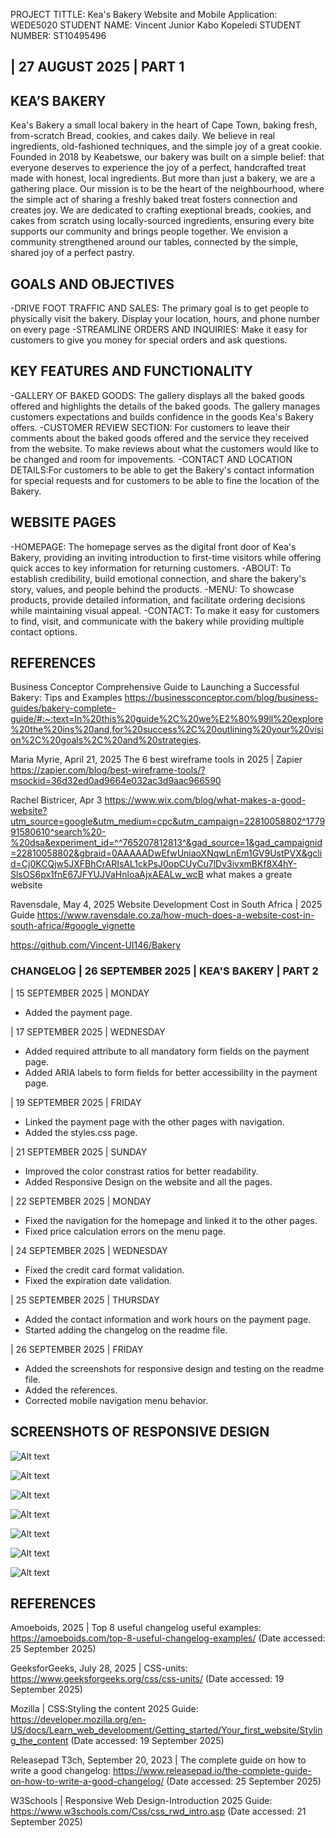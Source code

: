 PROJECT TITTLE: Kea's Bakery
Website and Mobile Application: WEDE5020
STUDENT NAME: Vincent Junior Kabo Kopeledi
STUDENT NUMBER: ST10495496

## | 27 AUGUST 2025 | PART 1

## KEA’S BAKERY 
Kea's Bakery a small local bakery in the heart of Cape Town, baking fresh, from-scratch Bread, cookies, and cakes daily. We believe in real ingredients, old-fashioned techniques, and the simple joy of a great cookie. Founded in 2018 by Keabetswe, our bakery was built on a simple belief: that everyone deserves to experience the joy of a perfect, handcrafted treat made with honest, local ingredients. But more than just a bakery, we are a gathering place. Our mission is to be the heart of the neighbourhood, where the simple act of sharing a freshly baked treat fosters connection and creates joy. We are dedicated to crafting exeptional breads, cookies, and cakes from scratch using locally-sourced ingredients, ensuring every bite supports our community and brings people together. We envision a community strengthened around our tables, connected by the simple, shared joy of a perfect pastry.

## GOALS AND OBJECTIVES
-DRIVE FOOT TRAFFIC AND SALES: The primary goal is to get people to physically visit the bakery. Display your location, hours, and phone number on every page
-STREAMLINE ORDERS AND INQUIRIES: Make it easy for customers to give you money for special orders and ask questions. 

## KEY FEATURES AND FUNCTIONALITY
-GALLERY OF BAKED GOODS: The gallery displays all the baked goods offered and highlights the details of the baked goods. The gallery manages customers expectations and builds confidence in the goods Kea's Bakery offers.
-CUSTOMER REVIEW SECTION: For customers to leave their comments about the baked goods offered and the service they received from the website. To make reviews about what the customers would like to be changed and room for impovements.
-CONTACT AND LOCATION DETAILS:For customers to be able to get the Bakery's contact information for special requests and for customers to be able to fine the location of the Bakery.

## WEBSITE PAGES
-HOMEPAGE: The homepage serves as the digital front door of Kea's Bakery, providing an inviting introduction to first-time visitors while offering quick acces to key information for returning customers.
-ABOUT: To establish credibility, build emotional connection, and share the bakery's story, values, and people behind the products.
-MENU: To showcase products, provide detailed information, and facilitate ordering decisions while maintaining visual appeal.
-CONTACT: To make it easy for customers to find, visit, and communicate with the bakery while providing multiple contact options.

## REFERENCES

Business Conceptor  Comprehensive Guide to Launching a Successful Bakery: Tips and Examples https://businessconceptor.com/blog/business-guides/bakery-complete-guide/#:~:text=In%20this%20guide%2C%20we%E2%80%99ll%20explore%20the%20ins%20and,for%20success%2C%20outlining%20your%20vision%2C%20goals%2C%20and%20strategies. 


Maria Myrie, April 21, 2025  The 6 best wireframe tools in 2025 | Zapier https://zapier.com/blog/best-wireframe-tools/?msockid=36d32ed0ad9664e032ac3d9aac966590 

 
 Rachel  Bistricer, Apr 3 https://www.wix.com/blog/what-makes-a-good-website?utm_source=google&utm_medium=cpc&utm_campaign=22810058802^177991580610^search%20-%20dsa&experiment_id=^^765207812813^&gad_source=1&gad_campaignid=22810058802&gbraid=0AAAAADwEfwUniaoXNqwLnEm1GV9UstPVX&gclid=Cj0KCQjw5JXFBhCrARIsAL1ckPsJ0opCUyCu7lDv3ivxmBKf8X4hY-SlsOS6px1fnE67JFYUJVaHnloaAjxAEALw_wcB 
what makes a greate website 

Ravensdale, May 4, 2025 Website Development Cost in South Africa | 2025 Guide https://www.ravensdale.co.za/how-much-does-a-website-cost-in-south-africa/#google_vignette 

 

 

https://github.com/Vincent-UI146/Bakery


### CHANGELOG | 26 SEPTEMBER 2025  | KEA'S BAKERY  | PART 2



| 15 SEPTEMBER 2025 | MONDAY
* Added the payment page.

| 17 SEPTEMBER 2025 | WEDNESDAY
* Added required attribute to all mandatory form fields on the payment page.
* Added ARIA labels to form fields for better accessibility in the payment page.

| 19 SEPTEMBER 2025 | FRIDAY
* Linked the payment page with the other pages with navigation.
* Added the styles.css page.

| 21 SEPTEMBER 2025 | SUNDAY
* Improved the color constrast ratios for better readability.
* Added Responsive Design on the website and all the pages.

| 22 SEPTEMBER 2025 | MONDAY
* Fixed the navigation for the homepage and linked it to the other pages.
* Fixed price calculation errors on the menu page.

| 24 SEPTEMBER 2025 | WEDNESDAY
* Fixed the credit card format validation.
* Fixed the expiration date validation.

| 25 SEPTEMBER 2025 | THURSDAY
* Added the contact information and work hours on the payment page.
* Started adding the changelog on the readme file.

| 26 SEPTEMBER 2025 | FRIDAY
* Added the screenshots for responsive design and testing on the readme file.
* Added the references.
* Corrected mobile navigation menu behavior.




## SCREENSHOTS OF RESPONSIVE DESIGN

![Alt text](<Screenshot 2025-09-26 111852.png>)

![Alt text](<Screenshot 2025-09-26 111932.png>)

![Alt text](<Screenshot 2025-09-26 112017.png>)

![Alt text](<Screenshot 2025-09-26 111553.png>)

![Alt text](<Screenshot 2025-09-26 111820.png>)

![Alt text](<Screenshot 2025-09-26 111638.png>)

![Alt text](<Screenshot 2025-09-26 113959.png>)


## REFERENCES


Amoeboids, 2025 | Top 8 useful changelog useful examples: https://amoeboids.com/top-8-useful-changelog-examples/  (Date accessed: 25 September 2025)


GeeksforGeeks, July 28, 2025 | CSS-units:  https://www.geeksforgeeks.org/css/css-units/  (Date accessed: 19 September 2025)


Mozilla | CSS:Styling the content 2025 Guide: https://developer.mozilla.org/en-US/docs/Learn_web_development/Getting_started/Your_first_website/Styling_the_content  (Date accessed: 19 September 2025)


Releasepad T3ch, September 20, 2023 | The complete guide on how to write a good changelog: https://www.releasepad.io/the-complete-guide-on-how-to-write-a-good-changelog/  (Date accessed: 25 September 2025)


W3Schools | Responsive Web Design-Introduction 2025 Guide: https://www.w3schools.com/Css/css_rwd_intro.asp (Date accessed: 21 September 2025)

 









